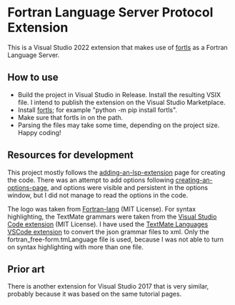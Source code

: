 # Fortran Language Server Protocol Extension
This is a Visual Studio 2022 extension that makes use of [fortls](https://fortls.fortran-lang.org/index.html) as a Fortran Language Server.

## How to use
- Build the project in Visual Studio in Release. Install the resulting VSIX file. I intend to publish the extension on the Visual Studio Marketplace.
- Install [fortls](https://fortls.fortran-lang.org/index.html); for example "python -m pip install fortls".
- Make sure that fortls in on the path.
- Parsing the files may take some time, depending on the project size. Happy coding!

## Resources for development
This project mostly follows the [adding-an-lsp-extension](https://learn.microsoft.com/en-us/visualstudio/extensibility/adding-an-lsp-extension?view=vs-2022) page for creating the code.
There was an attempt to add options following [creating-an-options-page](https://learn.microsoft.com/en-us/visualstudio/extensibility/creating-an-options-page?view=vs-2022),
and options were visible and persistent in the options window, but I did not manage to read the options in the code.

The logo was taken from [Fortran-lang](https://github.com/fortran-lang/fortran-lang.org/blob/master/assets/img/fortran-logo.svg) (MIT License).
For syntax highlighting, the TextMate grammars were taken from the [Visual Studio Code extension](https://github.com/fortran-lang/vscode-fortran-support/tree/main/syntaxes) (MIT License).
I have used the [TextMate Languages VSCode extension](https://marketplace.visualstudio.com/items?itemName=Togusa09.tmlanguage) to convert the json grammar files to xml.
Only the fortran_free-form.tmLanguage file is used, because I was not able to turn on syntax highlighting with more than one file.

## Prior art
There is another extension for Visual Studio 2017 that is very similar, probably because it was based on the same tutorial pages.
